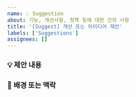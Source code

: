 ```yaml
---
name: 💡 Suggestion
about: 기능, 개선사항, 정책 등에 대한 건의 사항
title: '[Suggest] 개선 또는 아이디어 제안'
labels: ['Suggestions']
assignees: []
---
```


### 💡 제안 내용

<!-- 개선하고 싶은 부분, 아이디어를 자유롭게 작성해주세요 -->

### 🤔 배경 또는 맥락

<!-- 왜 이 제안을 하게 되었는지 간단히 설명해주세요 -->
